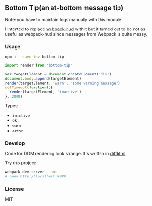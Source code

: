 
Bottom Tip(an at-bottom message tip)
----

Note: you have to maintain logs manually with this module.

I intented to replace [webpack-hud][hud] with it
but it turned out to be not as useful as webpack-hud
since messages from Webpack is quite messy. 

[hud]: https://github.com/mvc-works/webpack-hud

### Usage

```bash
npm i --save-dev bottom-tip
```

```js
import render from 'bottom-tip'

var targetElement = document.createElement('div')
document.body.append(targetElement)
render(targetElement, 'warn', 'some warning message')
setTimeout(function(){
  render(targetElement, 'inactive')
}, 2000)
```

Types:

* `inactive`
* `ok`
* `warn`
* `error`

### Develop

Code for DOM rendering look strange. It's written in [diffhtml][diffhtml].

[diffhtml]: https://github.com/tbranyen/diffhtml/issues/65#issuecomment-220238716

Try this project:

```bash
webpack-dev-server --hot
# open http://localhost:8080
```

### License

MIT
